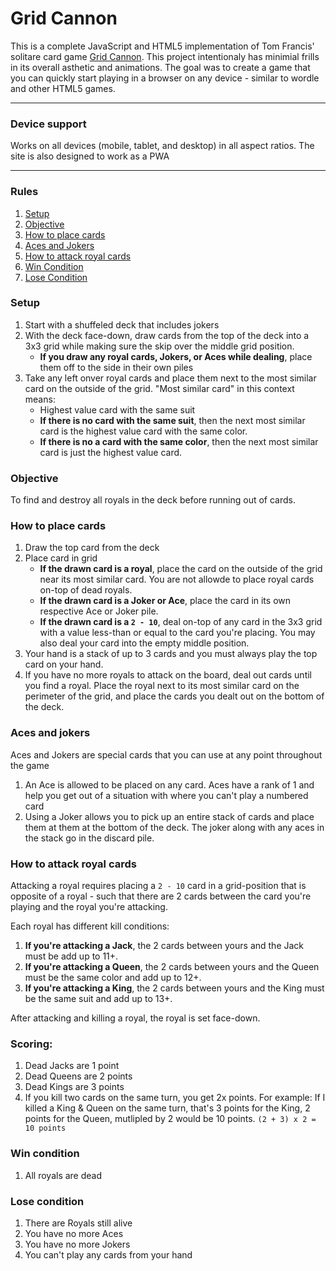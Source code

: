 # Grid Cannon

This is a complete JavaScript and HTML5 implementation of Tom Francis' solitare card game [Grid Cannon](https://www.pentadact.com/2019-08-20-gridcannon-a-single-player-game-with-regular-playing-cards/). This project intentionaly has minimial frills in its overall asthetic and animations. The goal was to create a game that you can quickly start playing in a browser on any device - similar to wordle and other HTML5 games.

---

### Device support
Works on all devices (mobile, tablet, and desktop) in all aspect ratios. The site is also designed to work as a PWA

---

### Rules
1. <a href="#setup">Setup</a>
2. <a href="#objective">Objective</a>
3. <a href="#how-to-place-cards">How to place cards</a>
4. <a href="#aces-and-jokers">Aces and Jokers</a>
4. <a href="#how-to-attack-royal-cards">How to attack royal cards</a>
5. <a href="#win-condition">Win Condition</a>
6. <a href="#lose-condition">Lose Condition</a>


### Setup
1. Start with a shuffeled deck that includes jokers
2. With the deck face-down, draw cards from the top of the deck into a 3x3 grid while making sure the skip over the middle grid position.
    - <b>If you draw any royal cards, Jokers, or Aces while dealing</b>, place them off to the side in their own piles
3. Take any left onver royal cards and place them next to the most similar card on the outside of the grid. "Most similar card" in this context means:
    - Highest value card with the same suit
    - <b>If there is no card with the same suit</b>, then the next most similar card is the highest value card with the same color.
    - <b>If there is no a card with the same color</b>, then the next most similar card is just the highest value card.

### Objective
To find and destroy all royals in the deck before running out of cards.

### How to place cards
1. Draw the top card from the deck
2. Place card in grid
    - <b>If the drawn card is a royal</b>, place the card on the outside of the grid near its most similar card. You are not allowde to place royal cards on-top of dead royals.
    - <b>If the drawn card is a Joker or Ace</b>, place the card in its own respective Ace or Joker pile.
    - <b>If the drawn card is a `2 - 10`</b>, deal on-top of any card in the 3x3 grid with a value less-than or equal to the card you're placing. You may also deal your card into the empty middle position.
3. Your hand is a stack of up to 3 cards and you must always play the top card on your hand.
4. If you have no more royals to attack on the board, deal out cards until you find a royal. Place the royal next to its most similar card on the perimeter of the grid, and place the cards you dealt out on the bottom of the deck.

### Aces and jokers
Aces and Jokers are special cards that you can use at any point throughout the game
1. An Ace is allowed to be placed on any card. Aces have a rank of 1 and help you get out of a situation with where you can't play a numbered card
2. Using a Joker allows you to pick up an entire stack of cards and place them at them at the bottom of the deck. The joker along with any aces in the stack go in the discard pile. 

### How to attack royal cards
Attacking a royal requires placing a `2 - 10` card in a grid-position that is opposite of a royal - such that there are 2 cards between the card you're playing and the royal you're attacking.

Each royal has different kill conditions:
1. <b>If you're attacking a Jack</b>, the 2 cards between yours and the Jack must be add up to 11+.
2. <b>If you're attacking a Queen</b>, the 2 cards between yours and the Queen must be the same color and add up to 12+.
3. <b>If you're attacking a King</b>, the 2 cards between yours and the King must be the same suit and add up to 13+.

After attacking and killing a royal, the royal is set face-down.

### Scoring:
1. Dead Jacks are 1 point
2. Dead Queens are 2 points
3. Dead Kings are 3 points
4. If you kill two cards on the same turn, you get 2x points. For example: If I killed a King & Queen on the same turn, that's 3 points for the King, 2 points for the Queen, mutlipled by 2 would be 10 points. `(2 + 3) x 2 = 10 points`

### Win condition
1. All royals are dead

### Lose condition
1. There are Royals still alive
2. You have no more Aces
3. You have no more Jokers
4. You can't play any cards from your hand
 
